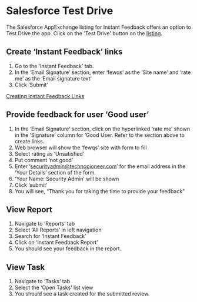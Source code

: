 # Salesforce Test Drive

The Salesforce AppExchange listing for Instant Feedback offers an option to Test Drive the app. Click on the 'Test Drive' button on the [listing](https://appexchange.salesforce.com/appxListingDetail?listingId=a0N4V00000IrJowUAF).

## Create ‘Instant Feedback’ links

1. Go to the ‘Instant Feedback’ tab.
2. In the ‘Email Signature’ section, enter ‘fewqs’ as the ’Site name’ and ‘rate me’ as the ‘Email signature text’
3. Click ‘Submit’

[Creating Instant Feedback Links](https://youtu.be/MNMbtNCQFm4)

## Provide feedback for user ‘Good user’

1. In the ‘Email Signature’ section, click on the hyperlinked ‘rate me’ shown in the ‘Signature’ column for ‘Good User. Refer to the section above to create links.
2. Web browser will show the ‘fewqs’ site with form to fill
3. Select rating as ‘Unsatisfied’
4. Put comment ‘not good’
5. Enter ‘securityadmin@technopioneer.com’ for the email address in the ‘Your Details’ section of the form.
6. ‘Your Name: Security Admin’ will be shown
7. Click ‘submit’
8. You will see, “Thank you for taking the time to provide your feedback”

## View Report

1. Navigate to ‘Reports’ tab
2. Select ‘All Reports’ in left navigation
3. Search for ‘Instant Feedback’
4. Click on ‘Instant Feedback Report’
5. You should see your feedback in the report.

## View Task

1. Navigate to ‘Tasks’ tab
2. Select the ‘Open Tasks’ list view
3. You should see a task created for the submitted review.

